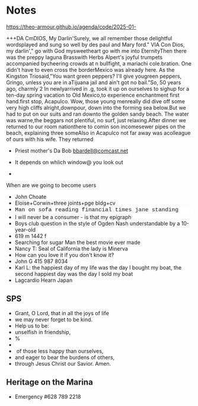# Notes

<a href="https://theo-armour.github.io/agenda/code/2025-01-">https://theo-armour.github.io/agenda/code/2025-01-</a>

+++DA CmDIOS, My Darlin'Surely, we all remember those delightful wordsplayed and sung so well by des paul and Mary ford." VIA Con Dios, my darlin'," go with God mysweetheart go with me into EternityThen there was the preppy laguna Brasswith Herbs Alpert's joyful trumpets accompanied bycheering crowds at n bullfight, a mariachi cole.bration. One didn't have to even cross the borderMexico was already here. As the Kingston Triosaid,"You want green peppers? I'll give yougreen peppers, Gringo, unless you are in aTijuana jail and ain't got no bail."So, 50 years ago, charmly 2 In newlyarrived in .g, took it up on ourselves to sighup for a ten-day spring vacation to Old Mexico,to experience enchantment first hand.first stop, Acapulco. Wow, those young menreally did dive off some very high cliffs alright,downpour, down into the forming sea below.But we had to put on our suits and ran downto the golden sandy beach. The water was warne,the beggars not plentiful, no surf, just relaxing.After dinner we returned to our room nationthere to comin son incomesewer pipes on the beach, explaining three someAlso in Acapulco not far away was acolleague of ours with his wife. They returned

* Priest mother's Da
Bob bbardell@comcast.net

* It depends on whlich window@ you look out
* 

When are we going to become users

* John Choate
* Eloise+Corwin+three joints+pge bldg+cv
* <div style="background-color: rgb(255, 255, 255); font-family: Consolas, &quot;Courier New&quot;, monospace; font-size: 15px; line-height: 20px; white-space: pre;">Man on sofa reading financial times jane standing
* I will never be a consumer - is that my epigraph
* Boys club question in the style of Ogden Nash understandable by a 10-year-old
* 619 m 1442 f
* Searching for sugar Man the best movie ever made
* Nancy T: Seal of California the lady is Minerva&nbsp;
* How can you love it if you don't know it?
* John G 415 987 8034
* Karl L: the happiest day of my life was the day I bought my boat, the second happiest day was the day I sold my boat
* Lagcardio Hearn Japan

## SPS

* Grant, O Lord, that in all the joys of life
* we may never forget to be kind.
* Help us to be:
* unselfish in friendship,
* %
* 
* &nbsp;of those less happy than ourselves,
* and eager to bear the burdens of others,
* through Jesus Christ our Savior. Amen.

## Heritage on the Marina

* Emergency #628 789 2218